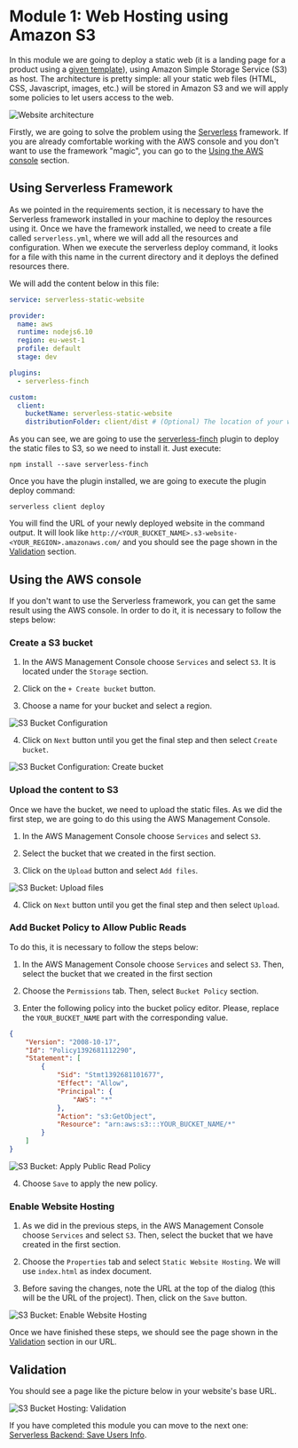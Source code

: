 # Module 1: Web Hosting using Amazon S3

In this module we are going to deploy a static web (it is a landing page for a product using a [given template]( https://onepagelove.com/crystal)), using Amazon Simple Storage Service (S3) as host.
The architecture is pretty simple: all your static web files (HTML, CSS, Javascript, images, etc.) will be stored in Amazon S3 and we will apply some policies to let users access to the web.

![Website architecture](./images/architecture.png)

Firstly, we are going to solve the problem using the [Serverless](https://serverless.com/) framework. If you are already comfortable working with the AWS console and you don't want to use the framework "magic", you can go to the [Using the AWS console](#using-the-aws-console) section.

## Using Serverless Framework

As we pointed in the requirements section, it is necessary to have the Serverless framework installed in your machine to deploy the resources using it. Once we have the framework installed, we need to create a file called `serverless.yml`, where we will add all the resources and configuration. When we execute the serverless deploy command, it looks for a file with this name in the current directory and it deploys the defined resources there.

We will add the content below in this file:

```yaml
service: serverless-static-website

provider:
  name: aws
  runtime: nodejs6.10
  region: eu-west-1
  profile: default
  stage: dev

plugins:
  - serverless-finch

custom:
  client:
    bucketName: serverless-static-website
    distributionFolder: client/dist # (Optional) The location of your website. Default: client/dist
```

As you can see, we are going to use the [serverless-finch](https://github.com/fernando-mc/serverless-finch) plugin to deploy the static files to S3, so we need to install it. Just execute:

```
npm install --save serverless-finch
```

Once you have the plugin installed, we are going to execute the plugin deploy command:

```
serverless client deploy
```

You will find the URL of your newly deployed website in the command output. It will look like `http://<YOUR_BUCKET_NAME>.s3-website-<YOUR_REGION>.amazonaws.com/` and you should see the page shown in the [Validation](#validation) section.

## Using the AWS console

If you don't want to use the Serverless framework, you can get the same result using the AWS console. In order to do it, it is necessary to follow the steps below:

### Create a S3 bucket

1. In the AWS Management Console choose `Services` and select `S3`. It is located under the `Storage` section.

2. Click on the `+ Create bucket` button.

3. Choose a name for your bucket and select a region.

![S3 Bucket Configuration](./images/s3_bucket_config.png)

4. Click on `Next` button until you get the final step and then select `Create bucket`.

![S3 Bucket Configuration: Create bucket](./images/s3_bucket_config_2.png)


### Upload the content to S3

Once we have the bucket, we need to upload the static files. As we did the first step, we are going to do this using the AWS Management Console.

1. In the AWS Management Console choose `Services` and select `S3`.

2. Select the bucket that we created in the first section.

3. Click on the `Upload` button and select `Add files`.

![S3 Bucket: Upload files](./images/s3_config_upload.png)

4. Click on `Next` button until you get the final step and then select `Upload`.

### Add Bucket Policy to Allow Public Reads

To do this, it is necessary to follow the steps below:

1. In the AWS Management Console choose `Services` and select `S3`. Then, select the bucket that we created in the first section

2. Choose the `Permissions` tab. Then, select `Bucket Policy` section.

3. Enter the following policy into the bucket policy editor. Please, replace the `YOUR_BUCKET_NAME` part with the corresponding value.

```json
{
    "Version": "2008-10-17",
    "Id": "Policy1392681112290",
    "Statement": [
        {
            "Sid": "Stmt1392681101677",
            "Effect": "Allow",
            "Principal": {
                "AWS": "*"
            },
            "Action": "s3:GetObject",
            "Resource": "arn:aws:s3:::YOUR_BUCKET_NAME/*"
        }
    ]
}
```

![S3 Bucket: Apply Public Read Policy](./images/s3_config_policy.png)

4. Choose `Save` to apply the new policy.

### Enable Website Hosting

1. As we did in the previous steps, in the AWS Management Console choose `Services` and select `S3`. Then, select the bucket that we have created in the first section.

2. Choose the `Properties` tab and select `Static Website Hosting`. We will use `index.html` as index document.

3. Before saving the changes, note the URL at the top of the dialog (this will be the URL of the project). Then, click on the `Save` button.

![S3 Bucket: Enable Website Hosting](./images/s3_config_hosting.png)


Once we have finished these steps, we should see the page shown in the [Validation](#validation) section in our URL.

## Validation

You should see a page like the picture below in your website's base URL.

![S3 Bucket Hosting: Validation](./images/s3_host_validation.png)

If you have completed this module you can move to the next one: [Serverless Backend: Save Users Info](../2-serverless-backend-save-users).
